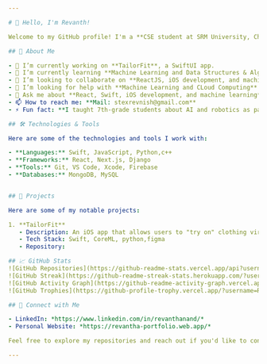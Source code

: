 ```yaml
---

# 👋 Hello, I'm Revanth!

Welcome to my GitHub profile! I'm a **CSE student at SRM University, Chennai**, studying at the IOS center. I love working on **web development, machine learning, and mobile app development** and am passionate about creating innovative solutions that make an impact.

## 🚀 About Me

- 🔭 I’m currently working on **TailorFit**, a SwiftUI app.
- 🌱 I’m currently learning **Machine Learning and Data Structures & Algorithms (DSA)**.
- 👯 I’m looking to collaborate on **ReactJS, iOS development, and machine learning projects**.
- 🤔 I’m looking for help with **Machine Learning and CLoud Computing**.
- 💬 Ask me about **React, Swift, iOS development, and machine learning**.
- 📫 How to reach me: **Mail: stexrevnish@gmail.com**
- ⚡ Fun fact: **I taught 7th-grade students about AI and robotics as part of a community connect program!**

## 🛠️ Technologies & Tools

Here are some of the technologies and tools I work with:

- **Languages:** Swift, JavaScript, Python,c++
- **Frameworks:** React, Next.js, Django
- **Tools:** Git, VS Code, Xcode, Firebase
- **Databases:** MongoDB, MySQL


## 🌟 Projects

Here are some of my notable projects:

1. **TailorFit**  
   - Description: An iOS app that allows users to "try on" clothing virtually by selecting or capturing photos and get their Measureemnts
   - Tech Stack: Swift, CoreML, python,figma
   - Repository:

## 📈 GitHub Stats
![GitHub Repositories](https://github-readme-stats.vercel.app/api?username=Rev0212&show=repos&theme=radical)
![GitHub Streak](https://github-readme-streak-stats.herokuapp.com/?user=Rev0212&theme=radical)
![GitHub Activity Graph](https://github-readme-activity-graph.vercel.app/graph?username=Rev0212&theme=radical)
![GitHub Trophies](https://github-profile-trophy.vercel.app/?username=Rev0212&theme=radical)

## 🔗 Connect with Me

- LinkedIn: *https://www.linkedin.com/in/revanthanand/*
- Personal Website: *https://revantha-portfolio.web.app/*

Feel free to explore my repositories and reach out if you'd like to connect or collaborate!

---
```


